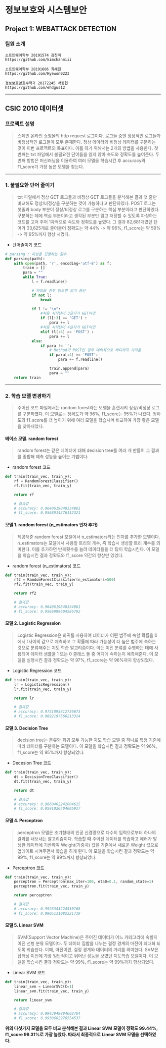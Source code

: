 # 정보보호와 시스템보안
## Project 1: WEBATTACK DETECTION

### 팀원 소개

``` 
소프트웨어학부 20191574 김찬미 
https://github.com/kimchanmiii
```

```
소프트웨어학부 20191686 최혜원
https://github.com/Hyewon0223
```

```
정보보호암호수학과 20172245 박동현
https://github.com/ehdgus12
```
---
## CSIC 2010 데이터셋
### 프로젝트 설명
> 스페인 온라인 쇼핑몰의 http request 로그이다. 로그들 중엔 정상적인 로그들과 비정상적인 로그들이 모두 존재한다. 정상 데이터와 비정상 데이터를 구분하는 것이 이번 프로젝트의 목표이다. 이를 하기 위해서는 2개의 방법을 사용한다. 첫번째는 txt 파일에서 불필요한 단어들을 읽지 않아 속도와 정확도를 높여준다. 두번째 방법은 머신러닝을 이용하여 여러 모델을 학습시킨 후 accuracy와 f1_score가 가장 높은 모델을 찾는다. 
---
### 1. 불필요한 단어 줄이기
> txt 파일에서 정상 GET 로그들과 비정상 GET 로그들을 분석해본 결과 첫 줄만 비교해도 정상/비정상을 구분하는 것이 가능하다고 판단하였다. POST 로그는 첫줄과 body 부분이 정상/비정상 로그를 구분하는 핵심 부분이라고 판단하였다. 구분하는 데에 핵심 부분이라고 생각된 부분만 읽고 저장할 수 있도록 파싱하는 코드를 고쳐 주어 1차적으로 속도와 정확도를 높였다. 그 결과 82,681개였던 단어가 33,625개로 줄어들어 정확도는 약 44% -> 약 96%, f1_score는 약 59% -> 약 95%까지 향상 시켰다.
- 단어줄이기 코드
```python
# parsing : 파싱을 진행하는 함수
def parsing(path):  
    with open(path, 'r', encoding='utf-8') as f:  
        train = []
        para = ""
        while True:
            l = f.readline()

            # 파일을 전부 읽으면 읽기 중단
            if not l:
                break  

            if l != "\n":
                #처음 시작단어 3글자가 GET이면 
                if (l[:3] == 'GET') :
                    para += l
                #처음 시작단어 4글자가 GET이면
                elif (l[:4] == 'POST') : 
                    para += l
            else:
                if para != '':
                    # Method가 POST인 경우 예외적으로 바디까지 가져옴
                    if para[:4] == 'POST':  
                        para += f.readline()

                    train.append(para)
                    para = ""
    return train
```
---
### 2. 학습 모델 변경하기
> 주어진 코드 파일에서는 random forest라는 모델을 훈련시켜 정상/비정상 로그를 구분하였다. 이 모델로는 정확도가 약 96%, f1_score는 95%가 나왔다. 정확도와 f1_score를 더 높이기 위해 여러 모델을 학습시켜 비교하여 가장 좋은 모델을 찾아내었다. 

#### 베이스 모델. random forest
> random forest는 같은 데이터에 대해 decision tree를 여러 개 만들어 그 결과를 종합해 예측 성능을 높이는 기법이다. 
- random forest 코드
```python
def train(train_vec, train_y):
    rf = RandomForestClassifier()
    rf.fit(train_vec, train_y)

    return rf

    # 결과값
    # accuracy: 0.9640619848334981
    # f1_score: 0.9568914376112321
```

#### 모델 1. random forest (n_estimators 인자 추가)
> 제공해준 random forest 모델에서 n_estimators라는 인자를 추가한 모델이다. n_estimators는 모델에서 사용할 트리의 개수, 즉 학습시 생성할 트리 개수를 의미한다. 이를 추가하면 반복횟수를 늘려 데이터들을 더 많이 학습시킨다. 이 모델을 학습시킨 결과 정확도와 f1_score 약간의 향상만 있었다. 
- random forest (n_estimators) 코드
```python
def train(train_vec, train_y):
    rf2 = RandomForestClassifier(n_estimators=500)
    rf2.fit(train_vec, train_y)

    return rf2

    # 결과값
    # accuracy: 0.9640619848334981
    # f1_score: 0.9568999604586792
```

#### 모델 2. Logistic Regression
> Logistic Regression은 회귀를 사용하여 데이터가 어떤 범주에 속할 확률을 0에서 1사이의 값으로 예측하고 그 확률에 따라 가능성이 더 높은 범주에 속하는 것으로 분류해주는 지도 학습 알고리즘이다. 이는 이진 분류를 수행하는 데에 사용되어 데이터 샘플을 1 또는 0 클래스 둘 중 어디에 속하는지 예측해준다. 이 모델을 실행시킨 결과 정확도는 약 97%, f1_score는 약 96%까지 향상되었다. 
- Logistic Regression 코드
```python
def train(train_vec, train_y):
    lr = LogisticRegression()
    lr.fit(train_vec, train_y)

    return lr

    # 결과값
    # accuracy: 0.9751895812726673
    # f1_score: 0.9692197566213314
```

#### 모델 3. Decision Tree
> decision tree는 분류와 회귀 모두 가능한 지도 학습 모델 중 하나로 특정 기준에 따라 데이터를 구분하는 모델이다. 이 모델을 학습시킨 결과 정확도는 약 96%, f1_score는 약 95%까지 향상되었다.
- Decesion Tree 코드
```python
def train(train_vec, train_y):
    dt = DecisionTreeClassifier()
    dt.fit(train_vec, train_y)

    return dt

    # 결과값
    # accuracy: 0.9660402242004615
    # f1_score: 0.9591026404605917
```

#### 모델 4. Perceptron
> perceptron 모델은 초기형태의 인공 신경망으로 다수의 입력으로부터 하나의 결과를 내보내는 알고리즘이다. 학습할 때 주어진 데이터를 학습하고 에러가 발생한 데이터에 기반하여 Weight(가중치) 값을 기존에서 새로운 Weight 값으로 업데이트 시켜주면서 학습을 하게 된다. 이 모델을 학습시킨 결과 정확도는 약 99%, f1_score는 약 99%까지 향상되었다.
- Perceptron 코드
```python
def train(train_vec, train_y):
    perceptron = Perceptron(max_iter=100, eta0=0.1, random_state=1)
    perceptron.fit(train_vec, train_y)

    return perceptron

    # 결과값
    # accuracy: 0.9923343224530168
    # f1_score: 0.9905131082321739
```

#### 모델 5. Linear SVM
> SVM(Support Vector Machine)은 주어진 데이터가 어느 카테고리에 속할지 이진 선형 분류 모델이다. 두 데이터 집합을 나누는 결정 경계의 마진이 최대화 되도록 학습한다. 이때, 마진이란, 결정 경계와 데이터의 거리를 의미한다. SVM은 답러닝 이전에 가장 일반적이고 뛰어난 성능을 보였던 지도학습 모델이다. 이 모델을 학습시킨 결과 정확도는 약 99%, f1_score는 약 99%까지 향상되었다.
- Linear SVM 코드
```python
def train(train_vec, train_y):
    linear_svm = LinearSVC(C=1)
    linear_svm.fit(train_vec, train_y)

    return linear_svm

    # 결과값
    # accuracy: 0.9943949884602704
    # f1_score: 0.9930682976554537
```

__위의 다섯가지 모델을 모두 비교 분석해본 결과 Linear SVM 모델이 정확도 99.44%, f1_score 99.31%로 가장 높았다. 따라서 최종적으로 Linear SVM 모델을 선택하였다.__
